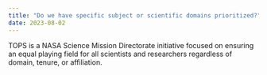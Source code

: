 ```yaml
---
title: "Do we have specific subject or scientific domains prioritized?"
date: 2023-08-02
---
```


TOPS is a NASA Science Mission Directorate initiative focused on ensuring an equal playing field for all scientists and researchers regardless of domain, tenure, or affiliation.